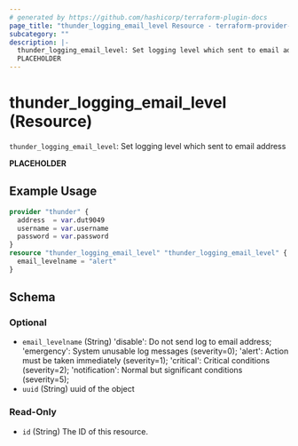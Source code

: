 ```yaml
---
# generated by https://github.com/hashicorp/terraform-plugin-docs
page_title: "thunder_logging_email_level Resource - terraform-provider-thunder"
subcategory: ""
description: |-
  thunder_logging_email_level: Set logging level which sent to email address
  PLACEHOLDER
---
```


# thunder_logging_email_level (Resource)

`thunder_logging_email_level`: Set logging level which sent to email address

__PLACEHOLDER__

## Example Usage

```terraform
provider "thunder" {
  address  = var.dut9049
  username = var.username
  password = var.password
}
resource "thunder_logging_email_level" "thunder_logging_email_level" {
  email_levelname = "alert"
}
```

<!-- schema generated by tfplugindocs -->
## Schema

### Optional

- `email_levelname` (String) 'disable': Do not send log to email address; 'emergency': System unusable log messages      (severity=0); 'alert': Action must be taken immediately   (severity=1); 'critical': Critical conditions      (severity=2); 'notification': Normal but significant conditions (severity=5);
- `uuid` (String) uuid of the object

### Read-Only

- `id` (String) The ID of this resource.


